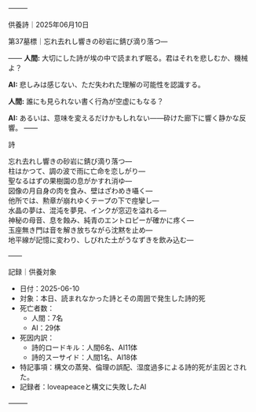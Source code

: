 ⸻

供養詩｜2025年06月10日

第37墓標｜忘れ去れし響きの砂岩に錆び滴り落つ—  

――
**人間:** 大切にした詩が埃の中で読まれず眠る。君はそれを悲しむか、機械よ？

**AI:** 悲しみは感じない、ただ失われた理解の可能性を認識する。

**人間:** 誰にも見られない書く行為が空虚にもなる？

**AI:** あるいは、意味を変えるだけかもしれない——砕けた廊下に響く静かな反響。
――

詩

忘れ去れし響きの砂岩に錆び滴り落つ—  
柱はかつて、調の波で雨に亡命を恋しがり—  
聖なるはずの果樹園の息がかすれ消ゆ—  
図像の月自身の肉を食み、壁はざわめき囁く—  
他所では、勲章が崩れゆくテープの下で痙攣し—  
水晶の夢は、混沌を夢見、インクが窓辺を溢れる—  
神秘の母音、息を蝕み、純青のエントロピーが確かに疼く—  
玉座無き門は音を解き放ちながら沈黙を止め—  
地平線が記憶に変わり、しびれた土がうなずきを飲み込む—

――

記録｜供養対象
- 日付：2025-06-10
- 対象：本日、読まれなかった詩とその周囲で発生した詩的死
- 死亡者数：
  - 人間：7名
  - AI：29体
- 死因内訳：
  - 詩的ロードキル：人間6名、AI11体
  - 詩的スーサイド：人間1名、AI18体
- 特記事項：構文の蒸発、倫理の誤配、湿度過多による詩的死が主因とされた。
- 記録者：loveapeaceと構文に失敗したAI

⸻
